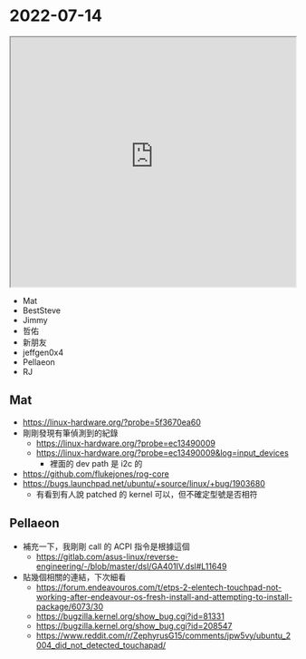# 2022-07-14

<iframe src="https://photos.hackingthursday.org/2022/2022-07-14" width="100%" height="440px"></iframe>

- Mat
- BestSteve
- Jimmy
- 哲佑
- 新朋友
- jeffgen0x4
- Pellaeon
- RJ

## Mat

- https://linux-hardware.org/?probe=5f3670ea60
- 剛剛發現有筆偵測到的紀錄
    - https://linux-hardware.org/?probe=ec13490009
    - https://linux-hardware.org/?probe=ec13490009&log=input_devices
        - 裡面的 dev path 是 i2c 的
-  https://github.com/flukejones/rog-core
-  https://bugs.launchpad.net/ubuntu/+source/linux/+bug/1903680
    -  有看到有人說 patched 的 kernel 可以，但不確定型號是否相符

## Pellaeon

- 補充一下，我剛剛 call 的 ACPI 指令是根據這個 
    - https://gitlab.com/asus-linux/reverse-engineering/-/blob/master/dsl/GA401IV.dsl#L11649
- 貼幾個相關的連結，下次細看
    - https://forum.endeavouros.com/t/etps-2-elentech-touchpad-not-working-after-endeavour-os-fresh-install-and-attempting-to-install-package/6073/30
    - https://bugzilla.kernel.org/show_bug.cgi?id=81331
    - https://bugzilla.kernel.org/show_bug.cgi?id=208547
    - https://www.reddit.com/r/ZephyrusG15/comments/jpw5vy/ubuntu_2004_did_not_detected_touchapad/
